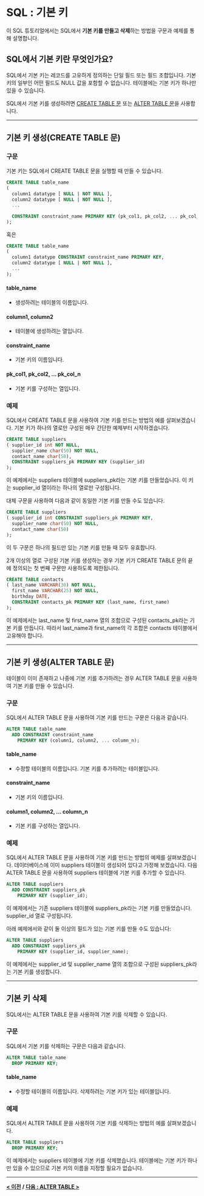 # SQL : 기본 키

이 SQL 튜토리얼에서는 SQL에서 **기본 키를 만들고 삭제**하는 방법을 구문과 예제를 통해 설명합니다.

## SQL에서 기본 키란 무엇인가요?
SQL에서 기본 키는 레코드를 고유하게 정의하는 단일 필드 또는 필드 조합입니다. 기본 키의 일부인 어떤 필드도 NULL 값을 포함할 수 없습니다. 테이블에는 기본 키가 하나만 있을 수 있습니다.

SQL에서 기본 키를 생성하려면 [CREATE TABLE 문](CREATE_TABLE.md) 또는 [ALTER TABLE 문](ALTER_TABLE.md)을 사용합니다.

---
## 기본 키 생성(CREATE TABLE 문)

### 구문
기본 키는 SQL에서 CREATE TABLE 문을 실행할 때 만들 수 있습니다.
```SQL
CREATE TABLE table_name
(
  column1 datatype [ NULL | NOT NULL ],
  column2 datatype [ NULL | NOT NULL ],
  ...

  CONSTRAINT constraint_name PRIMARY KEY (pk_col1, pk_col2, ... pk_col_n)
);
```

혹은

```SQL
CREATE TABLE table_name
(
  column1 datatype CONSTRAINT constraint_name PRIMARY KEY,
  column2 datatype [ NULL | NOT NULL ],
  ...
);
```
#### **table_name**
- 생성하려는 테이블의 이름입니다.
#### **column1, column2**
- 테이블에 생성하려는 열입니다.
#### **constraint_name**
- 기본 키의 이름입니다.
#### **pk_col1, pk_col2, ... pk_col_n**
- 기본 키를 구성하는 열입니다.

### 예제
SQL에서 CREATE TABLE 문을 사용하여 기본 키를 만드는 방법의 예를 살펴보겠습니다. 기본 키가 하나의 열로만 구성된 매우 간단한 예제부터 시작하겠습니다.
```SQL
CREATE TABLE suppliers
( supplier_id int NOT NULL,
  supplier_name char(50) NOT NULL,
  contact_name char(50),
  CONSTRAINT suppliers_pk PRIMARY KEY (supplier_id)
);
```
이 예제에서는 suppliers 테이블에 suppliers_pk라는 기본 키를 만들었습니다. 이 키는 supplier_id 열이라는 하나의 열로만 구성됩니다.

대체 구문을 사용하여 다음과 같이 동일한 기본 키를 만들 수도 있습니다.
```SQL
CREATE TABLE suppliers
( supplier_id int CONSTRAINT suppliers_pk PRIMARY KEY,
  supplier_name char(50) NOT NULL,
  contact_name char(50)
);
```
이 두 구문은 하나의 필드만 있는 기본 키를 만들 때 모두 유효합니다.

2개 이상의 열로 구성된 기본 키를 생성하는 경우 기본 키가 CREATE TABLE 문의 끝에 정의되는 첫 번째 구문만 사용하도록 제한됩니다.
```SQL
CREATE TABLE contacts
( last_name VARCHAR(30) NOT NULL,
  first_name VARCHAR(25) NOT NULL,
  birthday DATE,
  CONSTRAINT contacts_pk PRIMARY KEY (last_name, first_name)
);
```
이 예제에서는 last_name 및 first_name 열의 조합으로 구성된 contacts_pk라는 기본 키를 만듭니다. 따라서 last_name과 first_name의 각 조합은 contacts 테이블에서 고유해야 합니다.

---
## 기본 키 생성(ALTER TABLE 문)
테이블이 이미 존재하고 나중에 기본 키를 추가하려는 경우 ALTER TABLE 문을 사용하여 기본 키를 만들 수 있습니다.

### 구문
SQL에서 ALTER TABLE 문을 사용하여 기본 키를 만드는 구문은 다음과 같습니다.
```SQL
ALTER TABLE table_name
  ADD CONSTRAINT constraint_name
    PRIMARY KEY (column1, column2, ... column_n);
```
#### **table_name**
- 수정할 테이블의 이름입니다. 기본 키를 추가하려는 테이블입니다.
#### **constraint_name**
- 기본 키의 이름입니다.
#### **column1, column2, ... column_n**
- 기본 키를 구성하는 열입니다.

### 예제
SQL에서 ALTER TABLE 문을 사용하여 기본 키를 만드는 방법의 예제를 살펴보겠습니다. 데이터베이스에 이미 suppliers 테이블이 생성되어 있다고 가정해 보겠습니다. 다음 ALTER TABLE 문을 사용하여 suppliers 테이블에 기본 키를 추가할 수 있습니다.
```SQL
ALTER TABLE suppliers
  ADD CONSTRAINT suppliers_pk 
    PRIMARY KEY (supplier_id);
```
이 예제에서는 기존 suppliers 테이블에 suppliers_pk라는 기본 키를 만들었습니다. supplier_id 열로 구성됩니다.

아래 예제에서와 같이 둘 이상의 필드가 있는 기본 키를 만들 수도 있습니다:
```SQL
ALTER TABLE suppliers
  ADD CONSTRAINT suppliers_pk
    PRIMARY KEY (supplier_id, supplier_name);
```
이 예제에서는 supplier_id 및 supplier_name 열의 조합으로 구성된 suppliers_pk라는 기본 키를 생성합니다.

---
## 기본 키 삭제
SQL에서는 ALTER TABLE 문을 사용하여 기본 키를 삭제할 수 있습니다.

### 구문
SQL에서 기본 키를 삭제하는 구문은 다음과 같습니다.
```SQL
ALTER TABLE table_name
  DROP PRIMARY KEY;
```
#### **table_name**
- 수정할 테이블의 이름입니다. 삭제하려는 기본 키가 있는 테이블입니다.

### 예제
SQL에서 ALTER TABLE 문을 사용하여 기본 키를 삭제하는 방법의 예를 살펴보겠습니다.
```SQL
ALTER TABLE suppliers
  DROP PRIMARY KEY;
```
이 예제에서는 suppliers 테이블에 기본 키를 삭제했습니다. 테이블에는 기본 키가 하나만 있을 수 있으므로 기본 키의 이름을 지정할 필요가 없습니다.

---
**[< 이전](CREATE_TABLE_AS.md) / [다음 : ALTER TABLE >](ALTER_TABLE.md)**